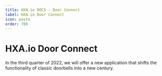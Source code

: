 ```yaml
---
title: HXA.io DOCS - Door Connect
label: HXA.io Door Connect
icon: paste
order: 700
---
```

# HXA.io Door Connect

In the third quarter of 2022, we will offer a new application that shifts the functionality of classic doorbells into a new century.